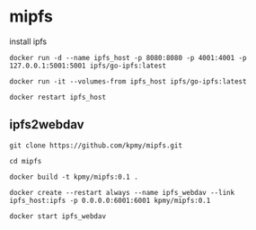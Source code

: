 # mipfs

install ipfs

`docker run -d --name ipfs_host -p 8080:8080 -p 4001:4001 -p 127.0.0.1:5001:5001 ipfs/go-ipfs:latest`

`docker run -it --volumes-from ipfs_host ipfs/go-ipfs:latest`

`docker restart ipfs_host`

## ipfs2webdav

`git clone https://github.com/kpmy/mipfs.git`

`cd mipfs`

`docker build -t kpmy/mipfs:0.1 .`

`docker create --restart always --name ipfs_webdav --link ipfs_host:ipfs -p 0.0.0.0:6001:6001 kpmy/mipfs:0.1`

`docker start ipfs_webdav`
